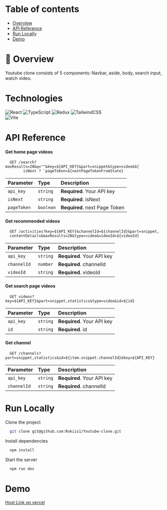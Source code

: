 
# Table of contents

- [Overview](#overview)
- [API Reference](#apireference)
- [Run Locally](#runlocally)
- [Demo](#demo)

# 📖 Overview

Youtube clone consists of 5 components: Navbar, aside, body, search input, watch video.

# Technologies

![React](https://img.shields.io/badge/react-%2320232a.svg?style=for-the-badge&logo=react&logoColor=%2361DAFB) 
![TypeScript](https://img.shields.io/badge/typescript-%23007ACC.svg?style=for-the-badge&logo=typescript&logoColor=white)
![Redux](https://img.shields.io/badge/redux-%23593d88.svg?style=for-the-badge&logo=redux&logoColor=white)
![TailwindCSS](https://img.shields.io/badge/tailwindcss-%2338B2AC.svg?style=for-the-badge&logo=tailwind-css&logoColor=white) 	
![Vite](https://img.shields.io/badge/vite-%23646CFF.svg?style=for-the-badge&logo=vite&logoColor=white)

# API Reference

#### Get home page videos

```http
  GET /search?maxResults=20&q=""&key=${API_KEY}&part=snippet&type=video&${
        isNext ? `pageToken=${nextPageTokenFromState}
```

| Parameter | Type     | Description                |
| :-------- | :------- | :------------------------- |
| `api_key` | `string` | **Required**. Your API key |
| `isNext`  | `string` | **Required**. isNext  |
| `pageToken` | `boolean`| **Required**. next Page Token |

#### Get recommended videos 

```http
  GET /activities?key=${API_KEY}&channelId=${channelId}&part=snippet,
  contentDetails&maxResults=20&type=video&videoId=${videoId}
```

| Parameter | Type     | Description                       |
| :-------- | :------- | :-------------------------------- |
| `api_key` | `string` | **Required**. Your API key |
| `channelId`| `number`| **Required**. channelId |
| `videoId`| `string`  | **Required**. videoId |

#### Get search page videos

```http
  GET videos?key=${API_KEY}&part=snippet,statistics&type=video&id=${id}
```

| Parameter | Type     | Description                |
| :-------- | :------- | :------------------------- |
| `api_key` | `string` | **Required**. Your API key |
| `id`| `string`| **Required**. id |

#### Get channel

```http
  GET /channels?part=snippet,statistics&id=${item.snippet.channelId}&key=${API_KEY}
```

| Parameter | Type     | Description                |
| :-------- | :------- | :------------------------- |
| `api_key` | `string` | **Required**. Your API key |
| `channelId`| `string`| **Required**. channelId |

# Run Locally

Clone the project

```bash
  git clone git@github.com:Rokiis1/Youtube-clone.git
```

Install dependencies

```bash
  npm install
```

Start the server

```bash
  npm run dev
```

# Demo

[Host Link on vercel](https://youtube-clone-rokiis1.vercel.app/)

